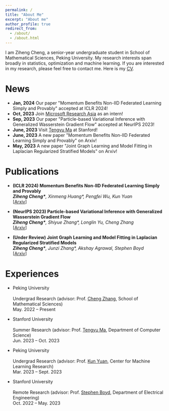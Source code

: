 ```yaml
---
permalink: /
title: "About Me"
excerpt: "About me"
author_profile: true
redirect_from: 
  - /about/
  - /about.html
---
```


I am Ziheng Cheng, a senior-year undergraduate student in School of Mathematical Sciences, Peking University. My research interests span broadly in statistics, optimization and machine learning. If you are interested in my research, please feel free to contact me. Here is my [CV](../assets/CV.pdf).

News
======
- **Jan, 2024** Our paper "Momentum Benefits Non-IID Federated Learning Simply and Provably" accepted at ICLR 2024!
- **Oct, 2023** Join [Microsoft Research Asia](https://www.msra.cn/) as an intern!
- **Sep, 2023** Our paper "Particle-based Variational Inference with Generalized Wasserstein Gradient Flow" accepted at NeurIPS 2023!
- **June, 2023** Visit [Tengyu Ma](https://ai.stanford.edu/~tengyuma/) at Stanford!
- **June, 2023** A new paper "Momentum Benefits Non-IID Federated Learning Simply and Provably" on Arxiv!
- **May, 2023** A new paper "Joint Graph Learning and Model Fitting in Laplacian Regularized Stratified Models" on Arxiv!

Publications
======
- **(ICLR 2024) Momentum Benefits Non-IID Federated Learning Simply and Provably**
  <br/>
  _**Ziheng Cheng\***, Xinmeng Huang\*, Pengfei Wu, Kun Yuan_
  <br/>
  [[Arxiv](https://arxiv.org/abs/2306.16504)]
  
- **(NeurIPS 2023) Particle-based Variational Inference with Generalized Wasserstein Gradient Flow**
  <br/>
  _**Ziheng Cheng\***, Shiyue Zhang\*, Longlin Yu, Cheng Zhang_
  <br/>
  [[Arxiv](https://arxiv.org/abs/2310.16516)]

- **(Under Review) Joint Graph Learning and Model Fitting in Laplacian Regularized Stratified Models**
  <br/>
  _**Ziheng Cheng\***, Junzi Zhang\*, Akshay Agrawal, Stephen Boyd_
  <br/>
  [[Arxiv](https://arxiv.org/abs/2305.02573)]

Experiences
======
- Peking University 	
  <br/>
  Undergrad Research (advisor: Prof. [Cheng Zhang](https://zcrabbit.github.io/), School of Mathematical Sciences)
  <br/>
  May. 2022 – Present


- Stanford University 	
  <br/>
  Summer Research (advisor: Prof. [Tengyu Ma](https://ai.stanford.edu/~tengyuma/), Department of Computer Science)
  <br/>
  Jun. 2023 – Oct. 2023

- Peking University 	
  <br/>
  Undergrad Research (advisor: Prof. [Kun Yuan](https://kunyuan827.github.io/), Center for Machine Learning Research)
  <br/>
  Mar. 2023 – Sept. 2023

- Stanford University 	
  <br/>
  Remote Research (advisor: Prof. [Stephen Boyd](http://stanford.edu/~boyd/), Department of Electrical Engineering)
  <br/>
  Oct. 2022 – May. 2023

